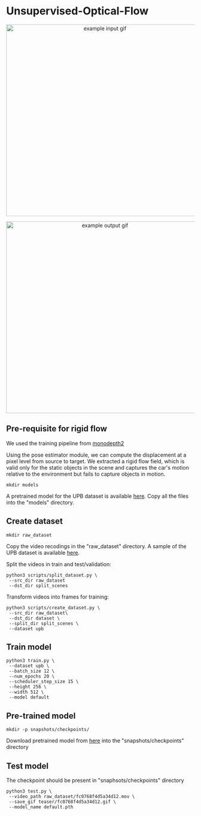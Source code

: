 # Unsupervised-Optical-Flow

<p align="center">
  <img src="teaser/ff866ac94d8441bf_rgb.gif" alt="example input gif" width="512" />
</p>

<p align="center">
  <img src="teaser/ff866ac94d8441bf_flow.gif" alt="example output gif" width="512" />
</p>

## Pre-requisite for rigid flow

We used the training pipeline from <a href="https://github.com/nianticlabs/monodepth2"> monodepth2 </a>
 
Using the pose estimator module, we can compute the displacement at a pixel level from source to target. We extracted a rigid flow field, which is valid only for the static objects in the scene and captures the car's motion relative to the environment but fails to capture objects in motion.

```shell
mkdir models
```
A pretrained model for the UPB dataset is available <a href="https://drive.google.com/drive/folders/18kTR4PaRlQIeEFJ2gNkiXYnFcTfyrRNH?usp=sharing">here</a>. 
Copy all the files into the "models" directory.
 
 
 ## Create dataset
 ```shell
 mkdir raw_dataset
 ```
 Copy the video recodings in the "raw_dataset" directory. A sample of the UPB dataset is available <a href="https://drive.google.com/drive/folders/1p_2-_Xo-Wd9MCnkYqPfGyKs2BnbeApqn?usp=sharing">here</a>.
 
 Split the videos in train and test/validation:
 
 ```shell
 python3 scripts/split_dataset.py \
  --src_dir raw_dataset
  --dst_dir split_scenes
 ```
 
 Transform videos into frames for training:
 
 ```shell
 python3 scripts/create_dataset.py \
  --src_dir raw_dataset\
  --dst_dir dataset \
  --split_dir split_scenes \
  --dataset upb
```

## Train model

``` shell
python3 train.py \
 --dataset upb \
 --batch_size 12 \
 --num_epochs 20 \
 --scheduler_step_size 15 \
 --height 256 \
 --width 512 \
 --model default
```

## Pre-trained model
```shell
mkdir -p snapshots/checkpoints/
```
Download pretrained model from <a href="">here</a> into the "snapshots/checkpoints" directory


## Test model

The checkpoint should be present in "snaphsots/checkpoints" directory

```shell
python3 test.py \
 --video_path raw_dataset/fc0768f4d5a34d12.mov \
 --save_gif teaser/fc0768f4d5a34d12.gif \
 --model_name default.pth
```
